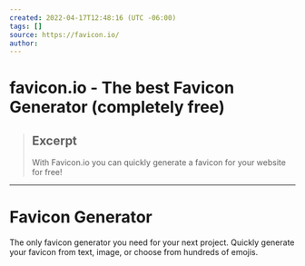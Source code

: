 ```yaml
---
created: 2022-04-17T12:48:16 (UTC -06:00)
tags: []
source: https://favicon.io/
author: 
---
```


# favicon.io - The best Favicon Generator (completely free)

> ## Excerpt
> With Favicon.io you can quickly generate a favicon for your website for free!

---
# Favicon Generator

The only favicon generator you need for your next project. Quickly generate your favicon from text, image, or choose from hundreds of emojis.
